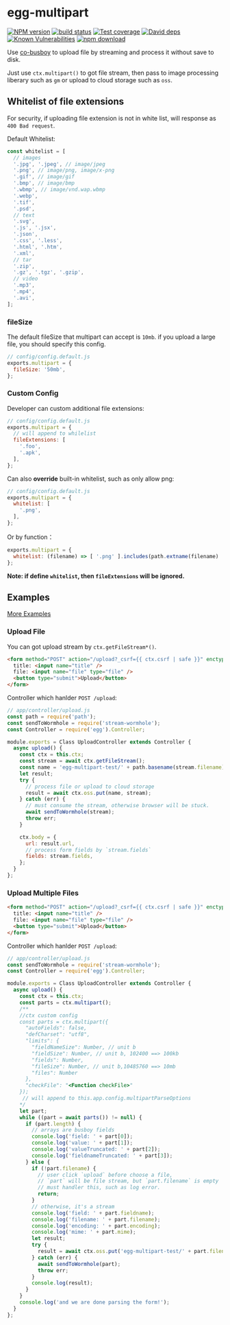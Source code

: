 # egg-multipart

[![NPM version][npm-image]][npm-url]
[![build status][travis-image]][travis-url]
[![Test coverage][codecov-image]][codecov-url]
[![David deps][david-image]][david-url]
[![Known Vulnerabilities][snyk-image]][snyk-url]
[![npm download][download-image]][download-url]

[npm-image]: https://img.shields.io/npm/v/egg-multipart.svg?style=flat-square
[npm-url]: https://npmjs.org/package/egg-multipart
[travis-image]: https://img.shields.io/travis/eggjs/egg-multipart.svg?style=flat-square
[travis-url]: https://travis-ci.org/eggjs/egg-multipart
[codecov-image]: https://codecov.io/github/eggjs/egg-multipart/coverage.svg?branch=master
[codecov-url]: https://codecov.io/github/eggjs/egg-multipart?branch=master
[david-image]: https://img.shields.io/david/eggjs/egg-multipart.svg?style=flat-square
[david-url]: https://david-dm.org/eggjs/egg-multipart
[snyk-image]: https://snyk.io/test/npm/egg-multipart/badge.svg?style=flat-square
[snyk-url]: https://snyk.io/test/npm/egg-multipart
[download-image]: https://img.shields.io/npm/dm/egg-multipart.svg?style=flat-square
[download-url]: https://npmjs.org/package/egg-multipart

Use [co-busboy](https://github.com/cojs/busboy) to upload file by streaming and process it without save to disk.

Just use `ctx.multipart()` to got file stream, then pass to image processing liberary such as `gm` or upload to cloud storage such as `oss`.

## Whitelist of file extensions

For security, if uploading file extension is not in white list, will response as `400 Bad request`.

Default Whitelist:

```js
const whitelist = [
  // images
  '.jpg', '.jpeg', // image/jpeg
  '.png', // image/png, image/x-png
  '.gif', // image/gif
  '.bmp', // image/bmp
  '.wbmp', // image/vnd.wap.wbmp
  '.webp',
  '.tif',
  '.psd',
  // text
  '.svg',
  '.js', '.jsx',
  '.json',
  '.css', '.less',
  '.html', '.htm',
  '.xml',
  // tar
  '.zip',
  '.gz', '.tgz', '.gzip',
  // video
  '.mp3',
  '.mp4',
  '.avi',
];
```

### fileSize

The default fileSize that multipart can accept is `10mb`. if you upload a large file, you should specify this config.

```js
// config/config.default.js
exports.multipart = {
  fileSize: '50mb',
};
```

### Custom Config

Developer can custom additional file extensions:

```js
// config/config.default.js
exports.multipart = {
  // will append to whilelist
  fileExtensions: [
    '.foo',
    '.apk',
  ],
};
```

Can also **override** built-in whitelist, such as only allow png:

```js
// config/config.default.js
exports.multipart = {
  whitelist: [
    '.png',
  ],
};
```

Or by function：

```js
exports.multipart = {
  whitelist: (filename) => [ '.png' ].includes(path.extname(filename) || '')
};
```

**Note: if define `whitelist`, then `fileExtensions` will be ignored.**

## Examples

[More Examples](https://github.com/eggjs/examples/tree/master/multipart)

### Upload File

You can got upload stream by `ctx.getFileStream*()`.

```html
<form method="POST" action="/upload?_csrf={{ ctx.csrf | safe }}" enctype="multipart/form-data">
  title: <input name="title" />
  file: <input name="file" type="file" />
  <button type="submit">Upload</button>
</form>
```

Controller which hanlder `POST /upload`:

```js
// app/controller/upload.js
const path = require('path');
const sendToWormhole = require('stream-wormhole');
const Controller = require('egg').Controller;

module.exports = Class UploadController extends Controller {
  async upload() {
    const ctx = this.ctx;
    const stream = await ctx.getFileStream();
    const name = 'egg-multipart-test/' + path.basename(stream.filename);
    let result;
    try {
      // process file or upload to cloud storage
      result = await ctx.oss.put(name, stream);
    } catch (err) {
      // must consume the stream, otherwise browser will be stuck.
      await sendToWormhole(stream);
      throw err;
    }

    ctx.body = {
      url: result.url,
      // process form fields by `stream.fields`
      fields: stream.fields,
    };
  }
};
```

### Upload Multiple Files

```html
<form method="POST" action="/upload?_csrf={{ ctx.csrf | safe }}" enctype="multipart/form-data">
  title: <input name="title" />
  file: <input name="file" type="file" />
  <button type="submit">Upload</button>
</form>
```

Controller which hanlder `POST /upload`:

```js
// app/controller/upload.js
const sendToWormhole = require('stream-wormhole');
const Controller = require('egg').Controller;

module.exports = Class UploadController extends Controller {
  async upload() {
    const ctx = this.ctx;
    const parts = ctx.multipart();
    /**
    //ctx custom config
    const parts = ctx.multipart({
      "autoFields": false,
      "defCharset": "utf8",
      "limits": {
        "fieldNameSize": Number, // unit b
        "fieldSize": Number, // unit b, 102400 ==> 100kb
        "fields": Number,
        "fileSize": Number, // unit b,10485760 ==> 10mb
        "files": Number
      },
      "checkFile": "<Function checkFile>"
    });
     // will append to this.app.config.multipartParseOptions
    */
    let part;
    while ((part = await parts()) != null) {
      if (part.length) {
        // arrays are busboy fields
        console.log('field: ' + part[0]);
        console.log('value: ' + part[1]);
        console.log('valueTruncated: ' + part[2]);
        console.log('fieldnameTruncated: ' + part[3]);
      } else {
        if (!part.filename) {
          // user click `upload` before choose a file,
          // `part` will be file stream, but `part.filename` is empty
          // must handler this, such as log error.
          return;
        }
        // otherwise, it's a stream
        console.log('field: ' + part.fieldname);
        console.log('filename: ' + part.filename);
        console.log('encoding: ' + part.encoding);
        console.log('mime: ' + part.mime);
        let result;
        try {
          result = await ctx.oss.put('egg-multipart-test/' + part.filename, part);
        } catch (err) {
          await sendToWormhole(part);
          throw err;
        }
        console.log(result);
      }
    }
    console.log('and we are done parsing the form!');
  }
};
```

